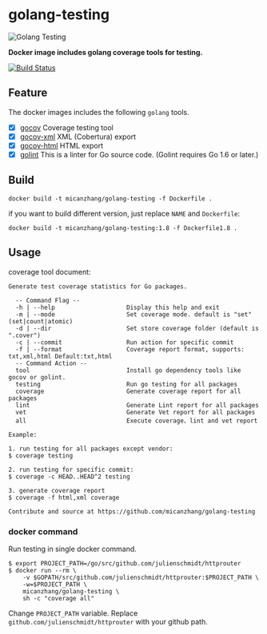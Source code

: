# golang-testing

![Golang Testing](https://farm2.staticflickr.com/1622/24407557644_36087ca6de.jpg)

**Docker image includes golang coverage tools for testing.**

[![Build Status](https://travis-ci.org/micanzhang/golang-testing.svg?branch=master)](https://travis-ci.org/micanzhang/golang-testing)

## Feature

The docker images includes the following `golang` tools.

* [x] [gocov](https://github.com/axw/gocov/gocov) Coverage testing tool
* [x] [gocov-xml](https://github.com/AlekSi/gocov-xml) XML (Cobertura) export
* [x] [gocov-html](https://github.com/matm/gocov-html) HTML export
* [x] [golint](https://github.com/golang/lint/golint) This is a linter for Go source code. (Golint requires Go 1.6 or later.)

## Build

```
docker build -t micanzhang/golang-testing -f Dockerfile .
```

if you want to build different version, just replace `NAME` and `Dockerfile`:

```
docker build -t micanzhang/golang-testing:1.8 -f Dockerfile1.8 .
```

## Usage

coverage tool document:

```
Generate test coverage statistics for Go packages.

  -- Command Flag --
  -h | --help                    Display this help and exit
  -m | --mode                    Set coverage mode. default is "set" (set|count|atomic)
  -d | --dir                     Set store coverage folder (default is ".cover")
  -c | --commit                  Run action for specific commit
  -f | --format                  Coverage report format, supports: txt,xml,html Default:txt,html
  -- Command Action --
  tool                           Install go dependency tools like gocov or golint.
  testing                        Run go testing for all packages
  coverage                       Generate coverage report for all packages
  lint                           Generate Lint report for all packages
  vet                            Generate Vet report for all packages
  all                            Execute coverage、lint and vet report

Example:

1. run testing for all packages except vendor:
$ coverage testing

2. run testing for specific commit:
$ coverage -c HEAD..HEAD^2 testing

3. generate coverage report
$ coverage -f html,xml coverage

Contribute and source at https://github.com/micanzhang/golang-testing
```

### docker command

Run testing in single docker command.

```
$ export PROJECT_PATH=/go/src/github.com/julienschmidt/httprouter
$ docker run --rm \
    -v $GOPATH/src/github.com/julienschmidt/httprouter:$PROJECT_PATH \
    -w=$PROJECT_PATH \
    micanzhang/golang-testing \
    sh -c "coverage all"
```

Change `PROJECT_PATH` variable. Replace `github.com/julienschmidt/httprouter` with your github path.
